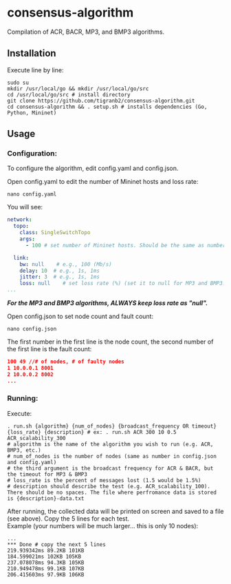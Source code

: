 # consensus-algorithm
Compilation of ACR, BACR, MP3, and BMP3 algorithms.

## Installation
Execute line by line:
```shell
sudo su 
mkdir /usr/local/go && mkdir /usr/local/go/src
cd /usr/local/go/src # install directory 
git clone https://github.com/tigranb2/consensus-algorithm.git
cd consensus-algorithm && . setup.sh # installs dependencies (Go, Python, Mininet)
```

## Usage
### Configuration:
To configure the algorithm, edit config.yaml and config.json.  
    
Open config.yaml to edit the number of Mininet hosts and loss rate:
```shell
nano config.yaml
```
You will see:
```yaml
network:
  topo:
    class: SingleSwitchTopo
    args:
      - 100 # set number of Mininet hosts. Should be the same as number of nodes

  link:
    bw: null    # e.g., 100 (Mb/s)
    delay: 10  # e.g., 1s, 1ms
    jitter: 3  # e.g., 1s, 1ms
    loss: null    # set loss rate (%) (set it to null for MP3 and BMP3!)
...
```
**_For the MP3 and BMP3 algorithms, ALWAYS keep loss rate as "null"._**
      
      
Open config.json to set node count and fault count:
```shell
nano config.json
```
The first number in the first line is the node count, the second number of the first line is the fault count:
```json
100 49 //# of nodes, # of faulty nodes
1 10.0.0.1 8001
2 10.0.0.2 8002
...
```

### Running:
Execute:
```shell
. run.sh {algorithm} {num_of_nodes} {broadcast_frequency OR timeout} {loss_rate} {description} # ex: . run.sh ACR 300 10 0.5 ACR_scalability_300
# algorithm is the name of the algorithm you wish to run (e.g. ACR, BMP3, etc.)
# num_of_nodes is the number of nodes (same as number in config.json and config.yaml)
# the third argument is the broadcast frequency for ACR & BACR, but the timeout for MP3 & BMP3
# loss_rate is the percent of messages lost (1.5 would be 1.5%)
# description should describe the test (e.g. ACR_scalability_100). There should be no spaces. The file where perfromance data is stored is {description}-data.txt
```

After running, the collected data will be printed on screen and saved to a file (see above). Copy the 5 lines for each test.    
Example (your numbers will be much larger... this is only 10 nodes):
```shell
...
*** Done # copy the next 5 lines
219.939342ms 89.2KB 101KB 
184.599021ms 102KB 105KB
237.078078ms 94.3KB 105KB
210.949478ms 99.1KB 107KB
206.415603ms 97.9KB 106KB
```
